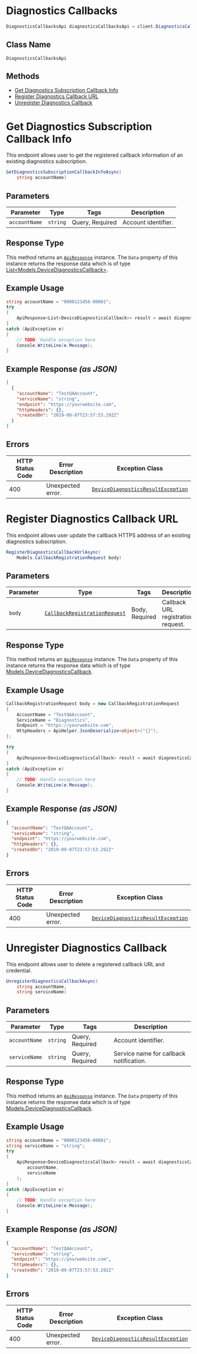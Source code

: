 # Diagnostics Callbacks

```csharp
DiagnosticsCallbacksApi diagnosticsCallbacksApi = client.DiagnosticsCallbacksApi;
```

## Class Name

`DiagnosticsCallbacksApi`

## Methods

* [Get Diagnostics Subscription Callback Info](../../doc/controllers/diagnostics-callbacks.md#get-diagnostics-subscription-callback-info)
* [Register Diagnostics Callback URL](../../doc/controllers/diagnostics-callbacks.md#register-diagnostics-callback-url)
* [Unregister Diagnostics Callback](../../doc/controllers/diagnostics-callbacks.md#unregister-diagnostics-callback)


# Get Diagnostics Subscription Callback Info

This endpoint allows user to get the registered callback information of an existing diagnostics subscription.

```csharp
GetDiagnosticsSubscriptionCallbackInfoAsync(
    string accountName)
```

## Parameters

| Parameter | Type | Tags | Description |
|  --- | --- | --- | --- |
| `accountName` | `string` | Query, Required | Account identifier. |

## Response Type

This method returns an [`ApiResponse`](../../doc/api-response.md) instance. The `Data` property of this instance returns the response data which is of type [List<Models.DeviceDiagnosticsCallback>](../../doc/models/device-diagnostics-callback.md).

## Example Usage

```csharp
string accountName = "0000123456-00001";
try
{
    ApiResponse<List<DeviceDiagnosticsCallback>> result = await diagnosticsCallbacksApi.GetDiagnosticsSubscriptionCallbackInfoAsync(accountName);
}
catch (ApiException e)
{
    // TODO: Handle exception here
    Console.WriteLine(e.Message);
}
```

## Example Response *(as JSON)*

```json
[
  {
    "accountName": "TestQAAccount",
    "serviceName": "string",
    "endpoint": "https://yourwebsite.com",
    "httpHeaders": {},
    "createdOn": "2019-09-07T23:57:53.292Z"
  }
]
```

## Errors

| HTTP Status Code | Error Description | Exception Class |
|  --- | --- | --- |
| 400 | Unexpected error. | [`DeviceDiagnosticsResultException`](../../doc/models/device-diagnostics-result-exception.md) |


# Register Diagnostics Callback URL

This endpoint allows user update the callback HTTPS address of an existing diagnostics subscription.

```csharp
RegisterDiagnosticsCallbackUrlAsync(
    Models.CallbackRegistrationRequest body)
```

## Parameters

| Parameter | Type | Tags | Description |
|  --- | --- | --- | --- |
| `body` | [`CallbackRegistrationRequest`](../../doc/models/callback-registration-request.md) | Body, Required | Callback URL registration request. |

## Response Type

This method returns an [`ApiResponse`](../../doc/api-response.md) instance. The `Data` property of this instance returns the response data which is of type [Models.DeviceDiagnosticsCallback](../../doc/models/device-diagnostics-callback.md).

## Example Usage

```csharp
CallbackRegistrationRequest body = new CallbackRegistrationRequest
{
    AccountName = "TestQAAccount",
    ServiceName = "Diagnostics",
    Endpoint = "https://yourwebsite.com",
    HttpHeaders = ApiHelper.JsonDeserialize<object>("{}"),
};

try
{
    ApiResponse<DeviceDiagnosticsCallback> result = await diagnosticsCallbacksApi.RegisterDiagnosticsCallbackUrlAsync(body);
}
catch (ApiException e)
{
    // TODO: Handle exception here
    Console.WriteLine(e.Message);
}
```

## Example Response *(as JSON)*

```json
{
  "accountName": "TestQAAccount",
  "serviceName": "string",
  "endpoint": "https://yourwebsite.com",
  "httpHeaders": {},
  "createdOn": "2019-09-07T23:57:53.292Z"
}
```

## Errors

| HTTP Status Code | Error Description | Exception Class |
|  --- | --- | --- |
| 400 | Unexpected error. | [`DeviceDiagnosticsResultException`](../../doc/models/device-diagnostics-result-exception.md) |


# Unregister Diagnostics Callback

This endpoint allows user to delete a registered callback URL and credential.

```csharp
UnregisterDiagnosticsCallbackAsync(
    string accountName,
    string serviceName)
```

## Parameters

| Parameter | Type | Tags | Description |
|  --- | --- | --- | --- |
| `accountName` | `string` | Query, Required | Account identifier. |
| `serviceName` | `string` | Query, Required | Service name for callback notification. |

## Response Type

This method returns an [`ApiResponse`](../../doc/api-response.md) instance. The `Data` property of this instance returns the response data which is of type [Models.DeviceDiagnosticsCallback](../../doc/models/device-diagnostics-callback.md).

## Example Usage

```csharp
string accountName = "0000123456-00001";
string serviceName = "string";
try
{
    ApiResponse<DeviceDiagnosticsCallback> result = await diagnosticsCallbacksApi.UnregisterDiagnosticsCallbackAsync(
        accountName,
        serviceName
    );
}
catch (ApiException e)
{
    // TODO: Handle exception here
    Console.WriteLine(e.Message);
}
```

## Example Response *(as JSON)*

```json
{
  "accountName": "TestQAAccount",
  "serviceName": "string",
  "endpoint": "https://yourwebsite.com",
  "httpHeaders": {},
  "createdOn": "2019-09-07T23:57:53.292Z"
}
```

## Errors

| HTTP Status Code | Error Description | Exception Class |
|  --- | --- | --- |
| 400 | Unexpected error. | [`DeviceDiagnosticsResultException`](../../doc/models/device-diagnostics-result-exception.md) |

